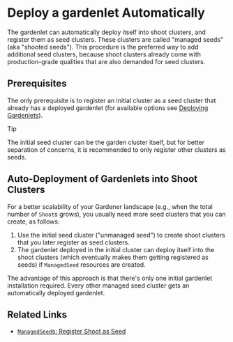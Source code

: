 # Deploy a gardenlet Automatically

The gardenlet can automatically deploy itself into shoot clusters, and register them as seed clusters.
These clusters are called "managed seeds" (aka "shooted seeds").
This procedure is the preferred way to add additional seed clusters, because shoot clusters already come with production-grade qualities that are also demanded for seed clusters.

## Prerequisites

The only prerequisite is to register an initial cluster as a seed cluster that already has a deployed gardenlet (for available options see [Deploying Gardenlets](deploy_gardenlet.md)).

> [!TIP]
> The initial seed cluster can be the garden cluster itself, but for better separation of concerns, it is recommended to only register other clusters as seeds.

## Auto-Deployment of Gardenlets into Shoot Clusters

For a better scalability of your Gardener landscape (e.g., when the total number of `Shoot`s grows), you usually need more seed clusters that you can create, as follows:

1. Use the initial seed cluster ("unmanaged seed") to create shoot clusters that you later register as seed clusters.
2. The gardenlet deployed in the initial cluster can deploy itself into the shoot clusters (which eventually makes them getting registered as seeds) if `ManagedSeed` resources are created.

The advantage of this approach is that there's only one initial gardenlet installation required.
Every other managed seed cluster gets an automatically deployed gardenlet.

## Related Links

- [`ManagedSeed`s: Register Shoot as Seed](../operations/managed_seed.md)
